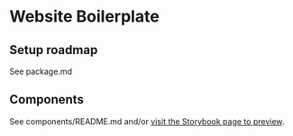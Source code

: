 # Website Boilerplate

## Setup roadmap

See package.md

## Components

See components/README.md and/or [visit the Storybook page to preview](https://renatodelpupo.github.io/website-boilerplate/index.html).
